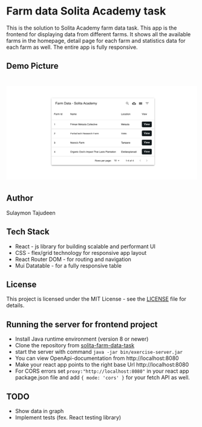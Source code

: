 # Farm data Solita Academy task

This is the solution to Solita Academy farm data task. This app is the frontend for displaying data from different farms. It shows all the available farms in the homepage, detail page for each farm and statistics data for each farm as well. The entire app is fully responsive.

## Demo Picture

# <p align="center"><img src="./farm-data.png"/></p>

## Author

Sulaymon Tajudeen

## Tech Stack

-   React - js library for building scalable and performant UI
-   CSS - flex/grid technology for responsive app layout
-   React Router DOM - for routing and navigation
-   Mui Datatable - for a fully responsive table

## License

This project is licensed under the MIT License - see the [LICENSE](./LICENSE) file for details.

## Running the server for frontend project

-   Install Java runtime environment (version 8 or newer)
-   Clone the repository from [solita-farm-data-task](https://github.com/solita/dev-academy-2022-exercise.git)
-   start the server with command `java -jar bin/exercise-server.jar`
-   You can view OpenApi-documentation from http://localhost:8080
-   Make your react app points to the right base Url http://localhost:8080
-   For CORS errors set `proxy:"http://localhost:8080"` in your react app package.json file and add `{ mode: 'cors' }` for your fetch API as well.

## TODO

-   Show data in graph
-   Implement tests (fex. React testing library)
